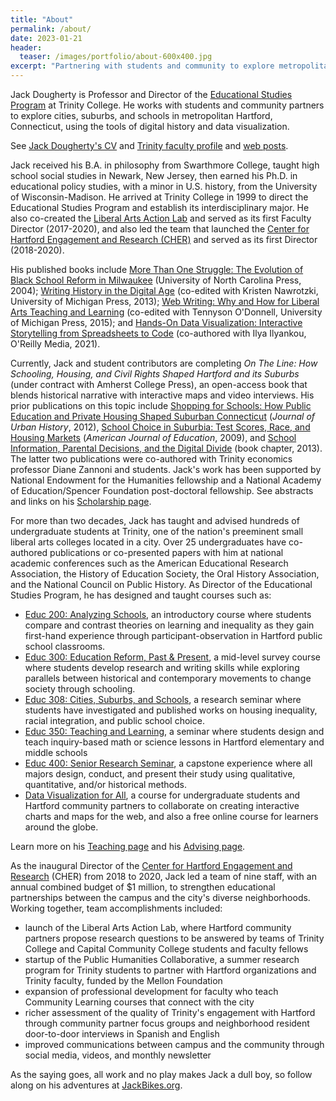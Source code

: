 ```yaml
---
title: "About"
permalink: /about/
date: 2023-01-21
header:
  teaser: /images/portfolio/about-600x400.jpg
excerpt: "Partnering with students and community to explore metropolitan Hartford through digital history and data visualization"
---
```

Jack Dougherty is Professor and Director of the [Educational Studies Program](http://trincoll.edu/educ) at Trinity College. He works with students and community partners to explore cities, suburbs, and schools in metropolitan Hartford, Connecticut, using the tools of digital history and data visualization.

See [Jack Dougherty's CV](https://bit.ly/cv-jack-dougherty) and [Trinity faculty profile](https://internet3.trincoll.edu/FacProfiles/default.aspx?fid=1004266&tid=0) and [web posts](https://jackdougherty.org/posts/).<a href rel="me" href="https://vis.social/@jackdougherty"></a><!-- Mastodon link-->

Jack received his B.A. in philosophy from Swarthmore College, taught high school social studies in Newark, New Jersey, then earned his Ph.D. in educational policy studies, with a minor in U.S. history, from the University of Wisconsin-Madison. He arrived at Trinity College in 1999 to direct the Educational Studies Program and establish its interdisciplinary major. He also co-created the [Liberal Arts Action Lab](http://action-lab.org) and served as its first Faculty Director (2017-2020), and also led the team that launched the [Center for Hartford Engagement and Research (CHER)](https://www.trincoll.edu/cher/) and served as its first Director (2018-2020).

His published books include [More Than One Struggle: The Evolution of Black School Reform in Milwaukee](http://uncpress.unc.edu/books/T-4956.html) (University of North Carolina Press, 2004); [Writing History in the Digital Age](https://muse.jhu.edu/book/27633) (co-edited with Kristen Nawrotzki, University of Michigan Press, 2013); [Web Writing: Why and How for Liberal Arts Teaching and Learning](https://muse.jhu.edu/book/52297) (co-edited with Tennyson O'Donnell, University of Michigan Press, 2015); and [Hands-On Data Visualization: Interactive Storytelling from Spreadsheets to Code](https://handsondataviz.org) (co-authored with Ilya Ilyankou, O'Reilly Media, 2021).

Currently, Jack and student contributors are completing *On The Line: How Schooling, Housing, and Civil Rights Shaped Hartford and its Suburbs* (under contract with Amherst College Press), an open-access book that blends historical narrative with interactive maps and video interviews. His prior publications on this topic include [Shopping for Schools: How Public Education and Private Housing Shaped Suburban Connecticut](https://doi.org/10.1177/0096144211427112) (*Journal of Urban History*, 2012), [School Choice in Suburbia: Test Scores, Race, and Housing Markets](http://digitalrepository.trincoll.edu/cssp_papers/1) (*American Journal of Education*, 2009), and [School Information, Parental Decisions, and the Digital Divide](https://books.google.com/books?id=x9AlDQAAQBAJ&lpg=PR1&pg=PA219) (book chapter, 2013). The latter two publications were co-authored with Trinity economics professor Diane Zannoni and students. Jack's work has been supported by National Endowment for the Humanities fellowship and a National Academy of Education/Spencer Foundation post-doctoral fellowship. See abstracts and links on his [Scholarship page](https://jackdougherty.org/scholarship/).

For more than two decades, Jack has taught and advised hundreds of undergraduate students at Trinity, one of the nation's preeminent small liberal arts colleges located in a city. Over 25 undergraduates have co-authored publications or co-presented papers with him at national academic conferences such as the American Educational Research Association, the History of Education Society, the Oral History Association, and the National Council on Public History. As Director of the Educational Studies Program, he has designed and taught courses such as:

- [Educ 200: Analyzing Schools](https://jackdougherty.org/teaching/#educ-200-analyzing-schools), an introductory course where students compare and contrast theories on learning and inequality as they gain first-hand experience through participant-observation in Hartford public school classrooms.
- [Educ 300: Education Reform, Past & Present](https://jackdougherty.org/teaching/#educ-300-education-reform-past--present), a mid-level survey course where students develop research and writing skills while exploring parallels between historical and contemporary movements to change society through schooling.
- [Educ 308: Cities, Suburbs, and Schools](https://jackdougherty.org/teaching/#educ-308-cities-suburbs-and-schools), a research seminar where students have investigated and published works on housing inequality, racial integration, and public school choice.
- [Educ 350: Teaching and Learning](https://jackdougherty.org/teaching/#educ-350-teaching-and-learning), a seminar where students design and teach inquiry-based math or science lessons in Hartford elementary and middle schools
- [Educ 400: Senior Research Seminar](https://jackdougherty.org/teaching/#educ-400-senior-research-seminar), a capstone experience where all majors design, conduct, and present their study using qualitative, quantitative, and/or historical methods.
- [Data Visualization for All](https://jackdougherty.org/teaching/#data-visualization-for-all), a course for undergraduate students and Hartford community partners to collaborate on creating interactive charts and maps for the web, and also a free online course for learners around the globe.

Learn more on his [Teaching page](https://jackdougherty.org/teaching/) and his [Advising page](https://jackdougherty.org/advising/).

As the inaugural Director of the [Center for Hartford Engagement and Research](https://www.trincoll.edu/cher/) (CHER) from 2018 to 2020, Jack led a team of nine staff, with an annual combined budget of $1 million, to strengthen educational partnerships between the campus and the city's diverse neighborhoods. Working together, team accomplishments included:
- launch of the Liberal Arts Action Lab, where Hartford community partners propose research questions to be answered by teams of Trinity College and Capital Community College students and faculty fellows
- startup of the Public Humanities Collaborative, a summer research program for Trinity students to partner with Hartford organizations and Trinity faculty, funded by the Mellon Foundation
- expansion of professional development for faculty who teach Community Learning courses that connect with the city
- richer assessment of the quality of Trinity's engagement with Hartford through community partner focus groups and neighborhood resident door-to-door interviews in Spanish and English
- improved communications between campus and the community through social media, videos, and monthly newsletter

As the saying goes, all work and no play makes Jack a dull boy, so follow along on his adventures at [JackBikes.org](http://jackbikes.org).
